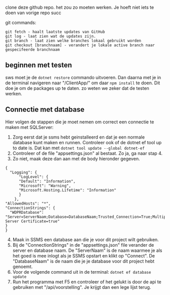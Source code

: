 
clone deze github repo.
het zou zo moeten werken. 
Je hoeft niet iets te doen van vorige repo
succ

git commands: 
```
git fetch - haalt laatste updates van GitHub
git log - laat zien wat de updates zijn.
git branch - laat zien welke branches lokaal gebruikt worden
git checkout [branchnaam] - verandert je lokale active branch naar gespecifeerde branchnaam
```

## beginnen met testen
sws moet je de ```dotnet restore``` commando uitvoeren. Dan daarna met je in de terminal navigeren naar "/ClientApp/" om daar ```npm install``` te doen.
Dit doe je om de packages up te daten. zo weten we zeker dat de testen werken.

## Connectie met database
Hier volgen de stappen die je moet nemen om correct een connectie te maken met SQLServer:
1. Zorg eerst dat je ssms hebt geinstalleerd en dat je een normale database kunt maken en runnen. Controleer ook of de dotnet ef tool up to date is. Dat kan met ```dotnet tool update --global dotnet-ef```
2. Controleer of de file "appsettings.json" al bestaat. Zo ja, ga naar stap 4.
3. Zo niet, maak deze dan aan met de body hieronder gegeven.
```
{
  "Logging": {
      "LogLevel": {
      "Default": "Information",
      "Microsoft": "Warning",
      "Microsoft.Hosting.Lifetime": "Information"
      }
    },
"AllowedHosts": "*",
"ConnectionStrings": {
  "WDPRDatabase": "Server=ServerNaam;Database=DatabaseNaam;Trusted_Connection=True;MultipleActiveResultSets=true;Trust Server Certificate=true"
}
}
```
4. Maak in SSMS een database aan die je voor dit project wilt gebruiken. 
5. Bij de "ConnectionStrings" in de "appsettings.json" file verander de server en database naam. De "ServerNaam" is de naam waarmee je als het goed is 
mee inlogt als je SSMS opstart en klikt op "Connect". De "DatabaseNaam" is de naam die je je database voor dit project hebt genoemt.
6. Voor de volgende command uit in de terminal: ```dotnet ef database update```
7. Run het programma met F5 en controleer of het gelukt is door de api te gebruiken met "/api/voorstelling". Je krijgt dan een lege lijst terug.
